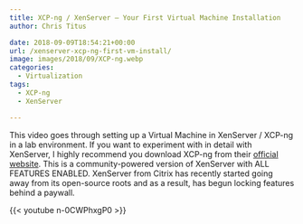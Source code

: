 ```yaml
---
title: XCP-ng / XenServer – Your First Virtual Machine Installation
author: Chris Titus

date: 2018-09-09T18:54:21+00:00
url: /xenserver-xcp-ng-first-vm-install/
image: images/2018/09/XCP-ng.webp
categories:
  - Virtualization
tags:
  - XCP-ng
  - XenServer

---
```

This video goes through setting up a Virtual Machine in XenServer / XCP-ng in a lab environment. If you want to experiment with in detail with XenServer, I highly recommend you download XCP-ng from their [official website](https://xcp-ng.org).<!--more--> This is a community-powered version of XenServer with ALL FEATURES ENABLED. XenServer from Citrix has recently started going away from its open-source roots and as a result, has begun locking features behind a paywall.

{{< youtube n-0CWPhxgP0 >}}  

